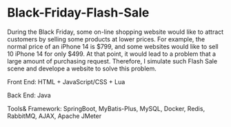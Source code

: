 # Black-Friday-Flash-Sale

During the Black Friday, some on-line shopping website would like to attract customers by selling some products at lower prices.
For example, the normal price of an iPhone 14 is $799, and some websites would like to sell 10 iPhone 14 for only $499. At that
point, it would lead to a problem that a large amount of purchasing request. Therefore, I simulate such Flash Sale scene and
develope a website to solve this problem.

Front End: HTML + JavaScript/CSS + Lua

Back End: Java

Tools& Framework: SpringBoot, MyBatis-Plus, MySQL, Docker, Redis, RabbitMQ, AJAX, Apache JMeter
